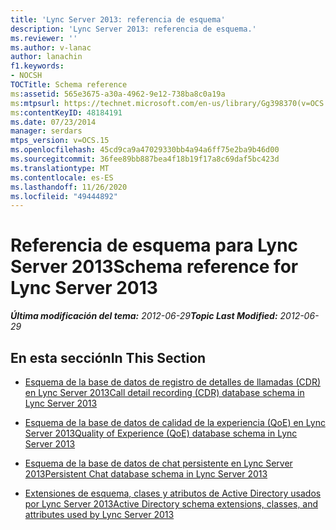 ```yaml
---
title: 'Lync Server 2013: referencia de esquema'
description: 'Lync Server 2013: referencia de esquema.'
ms.reviewer: ''
ms.author: v-lanac
author: lanachin
f1.keywords:
- NOCSH
TOCTitle: Schema reference
ms:assetid: 565e3675-a30a-4962-9e12-738ba8c0a19a
ms:mtpsurl: https://technet.microsoft.com/en-us/library/Gg398370(v=OCS.15)
ms:contentKeyID: 48184191
ms.date: 07/23/2014
manager: serdars
mtps_version: v=OCS.15
ms.openlocfilehash: 45cd9ca9a47029330bb4a94a6ff75e2ba9b46d00
ms.sourcegitcommit: 36fee89bb887bea4f18b19f17a8c69daf5bc423d
ms.translationtype: MT
ms.contentlocale: es-ES
ms.lasthandoff: 11/26/2020
ms.locfileid: "49444892"
---
```

# <a name="schema-reference-for-lync-server-2013"></a><span data-ttu-id="1c007-103">Referencia de esquema para Lync Server 2013</span><span class="sxs-lookup"><span data-stu-id="1c007-103">Schema reference for Lync Server 2013</span></span>

<div data-xmlns="http://www.w3.org/1999/xhtml">

<div class="topic" data-xmlns="http://www.w3.org/1999/xhtml" data-msxsl="urn:schemas-microsoft-com:xslt" data-cs="https://msdn.microsoft.com/">

<div data-asp="https://msdn2.microsoft.com/asp">



</div>

<div id="mainSection">

<div id="mainBody"><span data-ttu-id="1c007-104">

<span> </span></span><span class="sxs-lookup"><span data-stu-id="1c007-104">

<span> </span></span></span>

<span data-ttu-id="1c007-105">_**Última modificación del tema:** 2012-06-29_</span><span class="sxs-lookup"><span data-stu-id="1c007-105">_**Topic Last Modified:** 2012-06-29_</span></span>

<div>

## <a name="in-this-section"></a><span data-ttu-id="1c007-106">En esta sección</span><span class="sxs-lookup"><span data-stu-id="1c007-106">In This Section</span></span>

  - [<span data-ttu-id="1c007-107">Esquema de la base de datos de registro de detalles de llamadas (CDR) en Lync Server 2013</span><span class="sxs-lookup"><span data-stu-id="1c007-107">Call detail recording (CDR) database schema in Lync Server 2013</span></span>](lync-server-2013-call-detail-recording-cdr-database-schema.md)

  - [<span data-ttu-id="1c007-108">Esquema de la base de datos de calidad de la experiencia (QoE) en Lync Server 2013</span><span class="sxs-lookup"><span data-stu-id="1c007-108">Quality of Experience (QoE) database schema in Lync Server 2013</span></span>](lync-server-2013-quality-of-experience-qoe-database-schema.md)

  - [<span data-ttu-id="1c007-109">Esquema de la base de datos de chat persistente en Lync Server 2013</span><span class="sxs-lookup"><span data-stu-id="1c007-109">Persistent Chat database schema in Lync Server 2013</span></span>](lync-server-2013-persistent-chat-database-schema.md)

  - [<span data-ttu-id="1c007-110">Extensiones de esquema, clases y atributos de Active Directory usados por Lync Server 2013</span><span class="sxs-lookup"><span data-stu-id="1c007-110">Active Directory schema extensions, classes, and attributes used by Lync Server 2013</span></span>](lync-server-2013-active-directory-schema-extensions-classes-and-attributes-used-by-lync-server.md)

<span data-ttu-id="1c007-111"></div>

</div>

<span> </span>

</div>

</div>

</span><span class="sxs-lookup"><span data-stu-id="1c007-111"></div>

</div>

<span> </span>

</div>

</div>

</span></span></div>


